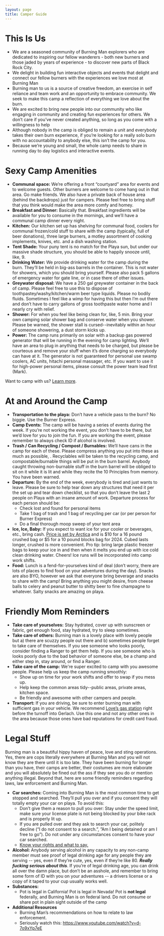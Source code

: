 ```yaml
---
layout: page
title: Camper Guide
---
```



# This Is Us
* We are a seasoned community of Burning Man explorers who are dedicated to inspiring our fellow wanderers - both new burners and those jaded by years of experience - to discover new parts of Black Rock City.
* We delight in building fun interactive objects and events that delight and connect our fellow burners with the experiences we love most at Burning Man
* Burning man to us is a source of creative freedom, an exercise in self reliance and team work and an opportunity to embrace community. We seek to make this camp a reflection of everything we love about the burn.
* We are excited to bring new people into our community who like engaging in community and creating fun experiences for others. We don’t care if you’ve never created anything, so long as you come with a willingness to help
* Although nobody in the camp is obliged to remain a unit and everybody takes their own burn experience, if you’re looking for a really solo burn with no accountability to anybody else, this isn’t the camp for you.
* Because we’re young and small, the whole camp needs to share in running day to day logistics and interactive events.


# Sexy Camp Amenities

* **Communal space:** We’re offering a front “courtyard” area for events and to welcome guests. Other burners are welcome to come hang out in that area. Go make friends. We also have a private back of house area (behind the backdrops) just for campers. Please feel free to bring stuff that you think would make the area more comfy and homey.
* **Breakfast and Dinner:** Basically that. Breakfast ingredients will be available for you to consume in the mornings, and we’ll have a communal camp dinner every night.
* **Kitchen:** Our kitchen set up has shelving for communal food, coolers for communal frozen/cold stuff to share with the camp (typically, full of beer donations), three large burners, a motley assortment of cooking implements, knives, etc. and a dish washing station.
* **Tent Shade:** Your puny tent is no match for the Playa sun, but under our massive shade structure, you should be able to happily snooze until, like, 9.
* **Drinking Water:** We provide drinking water for the camp during the burn. They’ll be held in big-ass barrels in the container. This is not water for showers, which you should bring yourself. Please also pack 5 gallons of emergency water for gate line, or in case there of other issues.
* **Greywater disposal:** We have a 250 gal greywater container in the back of camp. Please feel free to use this to dispose of toothpastey/washy/kitchen/warm beer type liquids. Please no bodily fluids. Sometimes I feel like a wimp for having this but then I’m out there and don’t have to carry gallons of gross toothpaste water home and I nearly cry with relief.
* **Shower:** For when you feel like being clean for, like, 5 min. Bring your own camping solar shower bag and conserve water when you shower. Please be warned, the shower stall is cursed--inevitably within an hour of someone showering, a dust storm kicks up.
* **Power:** The camp runs primarily on solar with a backup gas powered generator that will be running in the evening for camp lighting. We’ll have an area to plug in anything that needs to be charged, but please be courteous and remove your stuff when it’s done charging so everybody can have at it. The generator is not guaranteed for personal use swamp coolers, AC units, hitachi personal massager, etc. If you want to use it for high-power personal items, please consult the power team lead first (Mark).

Want to camp with us? [Learn more](/pages/join/).

# At and Around the Camp
* **Transportation to the playa:** Don’t have a vehicle pass to the burn? No biggie. Use the Burner Express.
* **Camp Events:** The camp will be having a series of events during the week. If you’re not working the event, you don’t have to be there, but we’d love for you to join the fun. If you are working the event, please remember to always check ID if alcohol is involved.
* **Trash / Can Recycling / Compost / Burnables:** We’ll have cans in the camp for each of these. Please compress anything you put into these as much as possible, . Recyclables will be taken to the recycling camp, and compostable/burnable things will be put in the burn barrel. Anybody caught throwing non-burnable stuff in the burn barrel will be obliged to sit on it while it is lit and while they recite the 10 Principles from memory. You have been warned.
* **Departure:** By the end of the week, everybody is tired and just wants to leave. Please be sure to help tear down any structures that need it per the set up and tear down checklist, so that you don’t leave the last 2 people on Playa with an insane amount of work. Departure process for each person should be:
  * Check lost and found for personal items
  * Take 1 bag of trash and 1 bag of recycling per car (or per person for Burner Express)
  * Do a final thorough moop sweep of your tent area
* **Ice, Ice, Baby:** If you expect to want ice for your cooler or beverages, etc., bring cash. [Price is set by Arctica](https://survival.burningman.org/city-infrastructure/on-playa-resources/) and is $10 for a 16 pound crushed bag or $5 for a 10 pound blocks bag for 2024. Cubed lasts longer, crushed is more convenient. Pro tip: bring large plastic freezer bags to keep your ice in and then when it melts you end up with ice cold clean drinking water. Cheers! Ice runs will be incorporated into camp work shifts.
* **Food:** Lunch is a fend-for-yourselves kind of deal (don’t worry, there are lots of places to find food on your adventures during the day). Snacks are also BYO, however we ask that everyone bring beverage and snacks to share with the camp! Bring anything you might desire, from cheese balls to celery and peanut butter to shitty beer to fine champagne to whatever. Salty snacks are amazing on playa.

# Friendly Mom Reminders

* **Take care of yourselves:** Stay hydrated, cover up with sunscreen or fabric, get enough food, stay hydrated, try to sleep sometimes.
* **Take care of others:** Burning man is a lovely place with lovely people but a) there are scuzzy people out there and b) sometimes people forget to take care of themselves. If you see someone who looks poorly, consider finding a Ranger to get them help. If you see someone who is looks poorly due to the bad behavior of someone else, be a champ and either step in, stay around, or find a Ranger.
* **Take care of the camp:** We're super excited to camp with you awesome people. Please help us keep the camp running smoothly:
  * Show up on time for your work shifts and offer to swap if you mess up.
  * Help keep the common areas tidy--public areas, private areas, kitchen space.
  * Be friendly and awesome with other campers and people.
* **Transport:** If you are driving, be sure to enter burning man with sufficient gas in your vehicle. We recommend [Love’s gas station](https://www.google.com/maps/place/Love's+Travel+Stop/@40.213232,-120.261851,8z/data=!4m15!1m9!2m8!1slove's+gas+station!3m6!1slove's+gas+station!2sGerlach,+NV+89412!3s0x809fb25d9546944f:0xd0558e212d1d9022!4m2!1d-119.3567677!2d40.6516223!3m4!1s0x0:0x583c8b2cc7d33907!8m2!3d39.6179208!4d-119.2665482) right before the turnoff into Gerlach. Use this one and not any other ones in the area because those ones have bad reputations for credit card fraud.


# Legal Stuff
Burning man is a beautiful hippy haven of peace, love and sting operations. Yes, there are cops literally everywhere at Burning Man and you will not know they are there until it is too late. They have been burning for longer than you have, their camps are better, their costumes are more elaborate and you will absolutely be fined out the ass if they see you do or mention anything illegal. Beyond that, here are some friendly reminders regarding laws, law enforcement and Burning Man.

* **Car searches:** Coming into Burning Man is the most common time to get stopped and searched. They’ll pull you over and if you consent they will totally empty your car on playa. To avoid this:
  * Don’t give them a reason to pull you over: Stay under the speed limit, make sure your license plate is not being blocked by your bike rack and is properly lit up.
  * If you are pulled over and they ask to search your car, politely decline (“I do not consent to a search.”, ”Am I being detained or am I free to go”). Do not under any circumstances consent to have your car searched.
  * [Know your rights and what to say.](https://www.aclunc.org/our-work/know-your-rights/your-rights-and-police)
* **Alcohol:** Anybody serving alcohol in any capacity to any non-camp member must see proof of legal drinking age for any people they are serving -- yes, even if they’re cute, yes, even if they’re like 80. ***Really fucking serious about this***. If you’re of legal drinking age, you can drink all over the damn place, but don’t be an asshole, and remember to bring some form of ID with you on your adventures -- a drivers license or a copy of it taped to your cup usually works well.
* **Substances:**
  * Pot is legal in California! Pot is legal in Nevada! Pot is **not legal** federally, and Burning Man is on federal land. Do not consume or share pot in plain sight outside of the camp
* **Additional Resources**
  * Burning Man’s recommendations on how to relate to law enforcement.
  * Seriously watch this: https://www.youtube.com/watch?v=d-7o9xYp7eE
